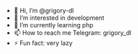 - 👋 Hi, I’m @grigory-dl
- 👀 I’m interested in development
- 🌱 I’m currently learning php
- 📫 How to reach me Telegram: grigory_dl
- ⚡ Fun fact: very lazy

<!---
grigory-dl/grigory-dl is a ✨ special ✨ repository because its `README.md` (this file) appears on your GitHub profile.
You can click the Preview link to take a look at your changes.
--->
